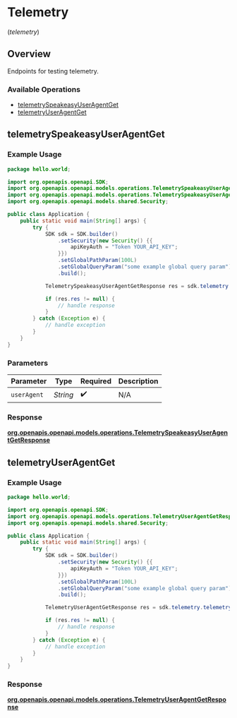 # Telemetry
(*telemetry*)

## Overview

Endpoints for testing telemetry.

### Available Operations

* [telemetrySpeakeasyUserAgentGet](#telemetryspeakeasyuseragentget)
* [telemetryUserAgentGet](#telemetryuseragentget)

## telemetrySpeakeasyUserAgentGet

### Example Usage

```java
package hello.world;

import org.openapis.openapi.SDK;
import org.openapis.openapi.models.operations.TelemetrySpeakeasyUserAgentGetRequest;
import org.openapis.openapi.models.operations.TelemetrySpeakeasyUserAgentGetResponse;
import org.openapis.openapi.models.shared.Security;

public class Application {
    public static void main(String[] args) {
        try {
            SDK sdk = SDK.builder()
                .setSecurity(new Security() {{
                    apiKeyAuth = "Token YOUR_API_KEY";
                }})
                .setGlobalPathParam(100L)
                .setGlobalQueryParam("some example global query param")
                .build();

            TelemetrySpeakeasyUserAgentGetResponse res = sdk.telemetry.telemetrySpeakeasyUserAgentGet("Bentley");

            if (res.res != null) {
                // handle response
            }
        } catch (Exception e) {
            // handle exception
        }
    }
}
```

### Parameters

| Parameter          | Type               | Required           | Description        |
| ------------------ | ------------------ | ------------------ | ------------------ |
| `userAgent`        | *String*           | :heavy_check_mark: | N/A                |


### Response

**[org.openapis.openapi.models.operations.TelemetrySpeakeasyUserAgentGetResponse](../../models/operations/TelemetrySpeakeasyUserAgentGetResponse.md)**


## telemetryUserAgentGet

### Example Usage

```java
package hello.world;

import org.openapis.openapi.SDK;
import org.openapis.openapi.models.operations.TelemetryUserAgentGetResponse;
import org.openapis.openapi.models.shared.Security;

public class Application {
    public static void main(String[] args) {
        try {
            SDK sdk = SDK.builder()
                .setSecurity(new Security() {{
                    apiKeyAuth = "Token YOUR_API_KEY";
                }})
                .setGlobalPathParam(100L)
                .setGlobalQueryParam("some example global query param")
                .build();

            TelemetryUserAgentGetResponse res = sdk.telemetry.telemetryUserAgentGet();

            if (res.res != null) {
                // handle response
            }
        } catch (Exception e) {
            // handle exception
        }
    }
}
```


### Response

**[org.openapis.openapi.models.operations.TelemetryUserAgentGetResponse](../../models/operations/TelemetryUserAgentGetResponse.md)**

